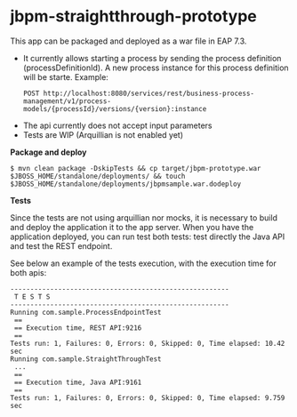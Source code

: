 # jbpm-straightthrough-prototype

This app can be packaged and deployed as a war file in EAP 7.3.

- It currently allows starting a process by sending the process definition (processDefinitionId). A new process instance for this process definition will be starte. Example:
    ````
    POST http://localhost:8080/services/rest/business-process-management/v1/process-models/{processId}/versions/{version}:instance
    ````
- The api currently does not accept input parameters 
- Tests are WIP (Arquillian is not enabled yet)

**Package and deploy**

`$ mvn clean package -DskipTests && cp target/jbpm-prototype.war $JBOSS_HOME/standalone/deployments/ && touch $JBOSS_HOME/standalone/deployments/jbpmsample.war.dodeploy`


**Tests**

Since the tests are not using arquillian nor mocks, it is necessary to build and deploy the application it to the app server. When you have the application deployed, you can run test both tests: test directly the Java API and test the REST endpoint. 

See below an example of the tests execution, with the execution time for both apis:
````
-------------------------------------------------------
 T E S T S
-------------------------------------------------------
Running com.sample.ProcessEndpointTest
 ==
 == Execution time, REST API:9216
 ==
Tests run: 1, Failures: 0, Errors: 0, Skipped: 0, Time elapsed: 10.42 sec
Running com.sample.StraightThroughTest
 ... 
 ==
 == Execution time, Java API:9161
 ==
Tests run: 1, Failures: 0, Errors: 0, Skipped: 0, Time elapsed: 9.759 sec
````



